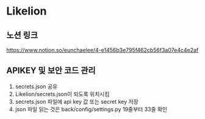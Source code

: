 # Likelion

## 노션 링크
https://www.notion.so/eunchaelee/4-e1456b3e795f462cb56f3a07e4c4e2af

## APIKEY 및 보안 코드 관리
1. secrets.json 공유
2. Likelion/secrets.json이 되도록 위치시킴
3. secrets.json 파일에 api key 값 또는 secret key 저장
4. json 파일 읽는 것은 back/config/settings.py 19줄부터 33줄 확인